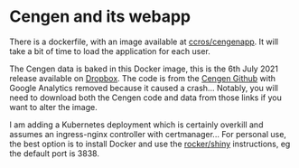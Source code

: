 # Cengen and its webapp

There is a dockerfile, with an image available at [ccros/cengenapp](https://hub.docker.com/repository/docker/ccros/cengenapp). It will take a bit of time to load the application for each user.

The Cengen data is baked in this Docker image, this is the 6th July 2021 release available on [Dropbox](https://www.dropbox.com/s/4ib83ohled69fj7/Dataset_6July_2021.rda?dl=0). The code is from the [Cengen Github](https://github.com/cengenproject/CengenApp) with Google Analytics removed because it caused a crash... Notably, you will need to download both the Cengen code and data from those links if you want to alter the image.

I am adding a Kubernetes deployment which is certainly overkill and assumes an ingress-nginx controller with certmanager... For personal use, the best option is to install Docker and use the [rocker/shiny](https://hub.docker.com/r/rocker/shiny) instructions, eg the default port is 3838. 
